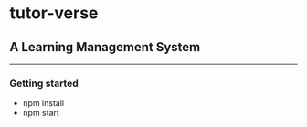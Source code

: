 ﻿# tutor-verse

## A Learning Management System
--------------------------------
### Getting started
- npm install
- npm start

